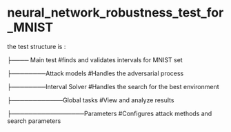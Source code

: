 # neural_network_robustness_test_for_MNIST

the test structure is :


├──── Main test                 #finds and validates intervals for MNIST set
           
├────────Attack models          #Handles the adversarial process
               
├────────Interval Solver        #Handles the search for the best environment
                 
├────────────Global tasks       #View and analyze results
                  
├─────────────────Parameters    #Configures attack methods and search parameters 
            
